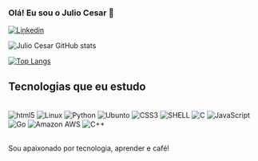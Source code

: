 ### Olá! Eu sou o Julio Cesar 🖖

[![Linkedin](https://img.shields.io/badge/LinkedIn-0077B5?style=for-the-badge&logo=linkedin&logoColor=white)][def]

[def]: https://www.linkedin.com/in/juliocesar-devop/

![Julio Cesar GitHub stats](https://github-readme-stats.vercel.app/api?username=jcsalerno&show_icons=true&theme=dark)

[![Top Langs](https://github-readme-stats.vercel.app/api/top-langs/?username=jcsalerno)](https://github.com/anuraghazra/github-readme-stats)


## Tecnologias que eu estudo

<div style="display: inline_block"><br/>
<img  align="center" alt="html5" src="https://img.shields.io/badge/HTML5-E34F26?style=for-the-badge&logo=html5&logoColor=white"/>
<img  align="center" alt="Linux" src="https://img.shields.io/badge/Linux-FCC624?style=for-the-badge&logo=linux&logoColor=black"/>
<img  align="center" alt="Python" src="https://img.shields.io/badge/Python-14354C?style=for-the-badge&logo=python&logoColor=white"/>
<img  align="center" alt="Ubunto" src="https://img.shields.io/badge/Ubuntu-E95420?style=for-the-badge&logo=ubuntu&logoColor=white"/>
<img  align="center" alt="CSS3" src="https://img.shields.io/badge/CSS3-1572B6?style=for-the-badge&logo=css3&logoColor=white"/>
<img  align="center" alt="SHELL" src="https://img.shields.io/badge/Shell_Script-121011?style=for-the-badge&logo=gnu-bash&logoColor=white"/>

<img  align="center" alt="C" src="https://img.shields.io/badge/C-00599C?style=for-the-badge&logo=c&logoColor=white"/>
<img  align="center" alt="JavaScript" src="https://img.shields.io/badge/JavaScript-F7DF1E?style=for-the-badge&logo=javascript&logoColor=black"/>
<img  align="center" alt="Go" src="https://img.shields.io/badge/Go-00ADD8?style=for-the-badge&logo=go&logoColor=white"/>
<img  align="center" alt="Amazon AWS" src="https://img.shields.io/badge/Amazon_AWS-FF9900?style=for-the-badge&logo=amazonaws&logoColor=white"/>
<img  align="center" alt="C++" src="https://img.shields.io/badge/C%2B%2B-00599C?style=for-the-badge&logo=c%2B%2B&logoColor=white"/>
</div><br>

Sou apaixonado por tecnologia, aprender e café! 
